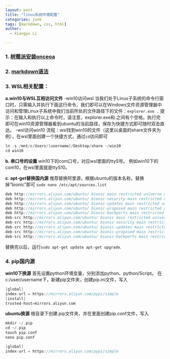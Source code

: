 ```yaml
---
layout: post
title: "linux系统环境配置"
categories: junk
tags: [markdown, css, html]
author:
  - Xiangyu Li

---
```


###  1. [树莓派安装onceoa]( http://onceoa.com/wiki/view/onceoa_download/rpi-install)

### 2. [markdown语法](https://ask.csdn.net/pages/markdown)


### 3. WSL相关配置：

**a.win10与WSL互相访问文件**
-win10访问wsl
当我们处于Linux子系统的命令行窗口时，只需输入并执行下面这行命令，我们即可以在Windows文件资源管理器中访问和管理Linux子系统中我们当前所处的文件路径下的文件：`explorer.exe .`
提示：在输入和执行以上命令时，请注意，explorer.exe和.之间有个空格。执行完即可在win10资源管理器看到ubuntu的当前路径，保存为快捷方式即可随时双击直达。
-wsl访问win10
流程：wsl找到win10的文件（这里以桌面的share文件夹为例），在wsl里面创建一个快捷方式，通过`cd`访问即可

```c
ln -s /mnt/c/Users/[username]/Desktop/share ~/win10
cd win10
```

**b. 串口号的设置**
win10下的com口号，对应wsl里面的ttyS号。
例如win10下的com10，在wsl里面就是ttyS10。

**c. apt-get替换国内源**
推荐替换阿里源，根据ubuntu的版本名称，替换掉“bionic”即可
`sudo nano /etc/apt/sources.list`

```c
deb http://mirrors.aliyun.com/ubuntu/ bionic main restricted universe multiverse
deb http://mirrors.aliyun.com/ubuntu/ bionic-security main restricted universe multiverse
deb http://mirrors.aliyun.com/ubuntu/ bionic-updates main restricted universe multiverse
deb http://mirrors.aliyun.com/ubuntu/ bionic-proposed main restricted universe multiverse
deb http://mirrors.aliyun.com/ubuntu/ bionic-backports main restricted universe multiverse
deb-src http://mirrors.aliyun.com/ubuntu/ bionic main restricted universe multiverse
deb-src http://mirrors.aliyun.com/ubuntu/ bionic-security main restricted universe multiverse
deb-src http://mirrors.aliyun.com/ubuntu/ bionic-updates main restricted universe multiverse
deb-src http://mirrors.aliyun.com/ubuntu/ bionic-proposed main restricted universe multiverse
deb-src http://mirrors.aliyun.com/ubuntu/ bionic-backports main restricted universe multiverse
```
替换完以后，运行`sudo apt-get update apt-get upgrade`.

###  4. pip国内源
**win10下换源**
首先设置python环境变量，分别添加python、python/Script。
在c:/user/username下，新建pip文件夹，创建pip.ini文件，写入
```c
[global]
index-url = https://mirrors.aliyun.com/pypi/simple
[install]
trusted-host=mirrors.aliyun.com
```
**ubuntu换源**
根目录下创建.pip文件夹，并在里面创建pip.conf文件，写入
```c
mkdir ~/.pip
cd ~/.pip
touch pip.conf
nano pip.conf

[global]
index-url = https://mirrors.aliyun.com/pypi/simple
```
